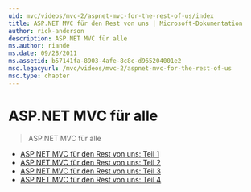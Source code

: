 ```yaml
---
uid: mvc/videos/mvc-2/aspnet-mvc-for-the-rest-of-us/index
title: ASP.NET MVC für den Rest von uns | Microsoft-Dokumentation
author: rick-anderson
description: ASP.NET MVC für alle
ms.author: riande
ms.date: 09/28/2011
ms.assetid: b57141fa-8903-4afe-8c8c-d965204001e2
msc.legacyurl: /mvc/videos/mvc-2/aspnet-mvc-for-the-rest-of-us
msc.type: chapter
---
```

<a name="aspnet-mvc-for-the-rest-of-us"></a>ASP.NET MVC für alle
====================
> ASP.NET MVC für alle


- [ASP.NET MVC für den Rest von uns: Teil 1](aspnet-mvc-for-the-rest-of-us-part-1.md)
- [ASP.NET MVC für den Rest von uns: Teil 2](aspnet-mvc-for-the-rest-of-us-part-2.md)
- [ASP.NET MVC für den Rest von uns: Teil 3](aspnet-mvc-for-the-rest-of-us-part-3.md)
- [ASP.NET MVC für den Rest von uns: Teil 4](aspnet-mvc-for-the-rest-of-us-part-4.md)
